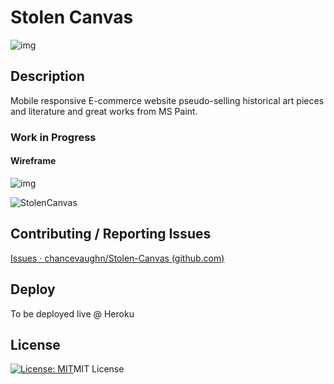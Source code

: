 # Stolen Canvas


![img](https://media.discordapp.net/attachments/841466068245545001/841473878303703040/unknown.png?width=400&height=225)

## Description

Mobile responsive E-commerce website pseudo-selling historical art pieces and literature and great works from MS Paint.



### Work in Progress

#### Wireframe

![img](https://media.discordapp.net/attachments/841466068245545001/841494876959932446/unknown.png?width=400&height=226)

![StolenCanvas](https://user-images.githubusercontent.com/72038731/117748803-472a3c00-b1d6-11eb-9bc9-11b0af9b77e5.png)

## Contributing / Reporting Issues

[Issues · chancevaughn/Stolen-Canvas (github.com)](https://github.com/chancevaughn/Stolen-Canvas/issues)



## Deploy

To be deployed live @ Heroku



## License

[![License: MIT](https://img.shields.io/badge/License-MIT-yellow.svg)](https://opensource.org/licenses/MIT)MIT License

